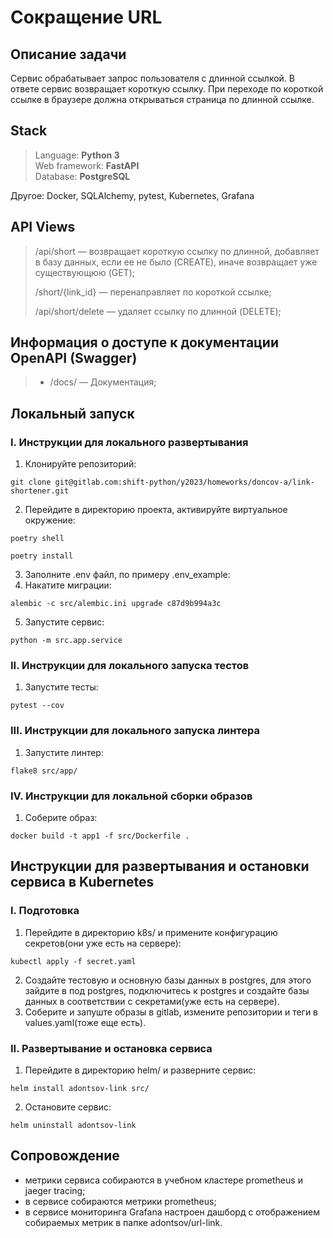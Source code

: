 # Сокращение URL

## Описание задачи
Сервис обрабатывает запрос пользователя с длинной ссылкой. В ответе
сервис возвращает короткую ссылку. При переходе по короткой ссылке в
браузере должна открываться страница по длинной ссылке.

## Stack

>Language: __Python 3__<br>
Web framework: __FastAPI__<br>
Database: __PostgreSQL__<br>

Другое: Docker, SQLAlchemy, pytest, Kubernetes, Grafana

## API Views

><p>/api/short — возвращает короткую ссылку по длинной, добавляет в базу данных, если ее не было (CREATE), иначе возвращает уже существующюю (GET);<br></p>
><p>/short/{link_id} — перенаправляет по короткой ссылке;<br></p>
><p>/api/short/delete — удаляет ссылку по длинной (DELETE);<br></p>

## Информация о доступе к документации OpenAPI (Swagger)
> - <p>/docs/ — Документация;<br>
## Локальный запуск
### I. Инструкции для локального развертывания
1. Клонируйте репозиторий:
```
git clone git@gitlab.com:shift-python/y2023/homeworks/doncov-a/link-shortener.git
```
2. Перейдите в директорию проекта, активируйте виртуальное окружение:
```
poetry shell
```
```
poetry install
```
3. Заполните .env файл, по примеру .env_example:
4. Накатите миграции:
```
alembic -c src/alembic.ini upgrade c87d9b994a3c
```
5. Запустите сервис:
```
python -m src.app.service
```
### II. Инструкции для локального запуска тестов
1. Запустите тесты:
```
pytest --cov
```
### III. Инструкции для локального запуска линтера
1. Запустите линтер:
```
flake8 src/app/
```
### IV. Инструкции для локальной сборки образов
1. Соберите образ:
```
docker build -t app1 -f src/Dockerfile .
```
## Инструкции для развертывания и остановки сервиса в Kubernetes
### I. Подготовка
1. Перейдите в директорию k8s/ и примените конфигурацию секретов(они уже есть на сервере):
```
kubectl apply -f secret.yaml
```
2. Создайте тестовую и основную базы данных в postgres, для этого зайдите в под postgres, подключитесь к postgres и создайте базы данных в соответствии с секретами(уже есть на сервере).
3. Соберите и запуште образы в gitlab, измените репозитории и теги в values.yaml(тоже еще есть).
### II. Развертывание и остановка сервиса
1. Перейдите в директорию helm/ и разверните сервис:
```
helm install adontsov-link src/
```
2. Остановите сервис:
```
helm uninstall adontsov-link
```
## Сопровождение
- метрики сервиса собираются в учебном кластере prometheus и jaeger tracing;
- в сервисе собираются метрики prometheus;
- в сервисе мониторинга Grafana настроен дашборд с отображением собираемых метрик в папке adontsov/url-link.